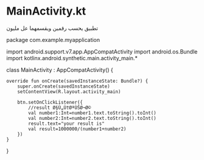 # MainActivity.kt
 تطبيق يحسب رقمين ويقسمهما عل مليون
 
 
package com.example.myapplication

import android.support.v7.app.AppCompatActivity
import android.os.Bundle
import kotlinx.android.synthetic.main.activity_main.*

class MainActivity : AppCompatActivity() {

    override fun onCreate(savedInstanceState: Bundle?) {
        super.onCreate(savedInstanceState)
        setContentView(R.layout.activity_main)

        btn.setOnClickListener({
            //result Ø§Ù„Ù†ØªÙŠØ¬Ø©
            val number1:Int=number1.text.toString().toInt()
            val number2:Int=number2.text.toString().toInt()
            result.text="your result is"
            val result=1000000/(number1+number2)
        })
    }
}
